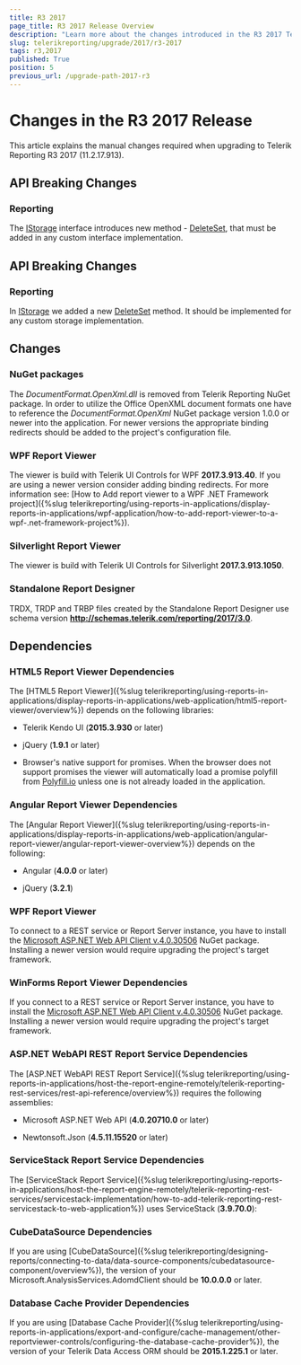 ```yaml
---
title: R3 2017
page_title: R3 2017 Release Overview 
description: "Learn more about the changes introduced in the R3 2017 Telerik Reporting release, as well as the required dependencies to use each product."
slug: telerikreporting/upgrade/2017/r3-2017
tags: r3,2017
published: True
position: 5
previous_url: /upgrade-path-2017-r3
---
```


# Changes in the R3 2017 Release

This article explains the manual changes required when upgrading to Telerik Reporting R3 2017 (11.2.17.913).

## API Breaking Changes

### Reporting

The [IStorage](/reporting/api/Telerik.Reporting.Cache.Interfaces.IStorage) interface introduces new method - [DeleteSet](/reporting/api/Telerik.Reporting.Cache.Interfaces.IStorage#Telerik_Reporting_Cache_Interfaces_IStorage_DeleteSet), that must be added in any custom interface implementation. 

## API Breaking Changes

### Reporting

In [IStorage](/reporting/api/Telerik.Reporting.Cache.Interfaces.IStorage) we added a new [DeleteSet](/reporting/api/Telerik.Reporting.Cache.Interfaces.IStorage#Telerik_Reporting_Cache_Interfaces_IStorage_DeleteSet) method. It should be implemented for any custom storage implementation. 

## Changes

### NuGet packages

The _DocumentFormat.OpenXml.dll_ is removed from Telerik Reporting NuGet package. In order to utilize the Office OpenXML document formats one have to reference the _DocumentFormat.OpenXml_ NuGet package version 1.0.0 or newer into the application. For newer versions the appropriate binding redirects should be added to the project's configuration file. 

### WPF Report Viewer

The viewer is build with Telerik UI Controls for WPF __2017.3.913.40__. If you are using a newer version consider adding binding redirects. For more information see: [How to Add report viewer to a WPF .NET Framework project]({%slug telerikreporting/using-reports-in-applications/display-reports-in-applications/wpf-application/how-to-add-report-viewer-to-a-wpf-.net-framework-project%}).

### Silverlight Report Viewer

The viewer is build with Telerik UI Controls for Silverlight __2017.3.913.1050__. 

### Standalone Report Designer

TRDX, TRDP and TRBP files created by the Standalone Report Designer use schema version __http://schemas.telerik.com/reporting/2017/3.0__. 

## Dependencies

### HTML5 Report Viewer Dependencies

The [HTML5 Report Viewer]({%slug telerikreporting/using-reports-in-applications/display-reports-in-applications/web-application/html5-report-viewer/overview%}) depends on the following libraries: 

* Telerik Kendo UI (__2015.3.930__ or later) 

* jQuery (__1.9.1__ or later) 

* Browser's native support for promises. When the browser does not support promises the viewer will automatically load a promise polyfill from [Polyfill.io](https://polyfill.io) unless one is not already loaded in the application. 

### Angular Report Viewer Dependencies

 The [Angular Report Viewer]({%slug telerikreporting/using-reports-in-applications/display-reports-in-applications/web-application/angular-report-viewer/angular-report-viewer-overview%}) depends on the following: 

* Angular (__4.0.0__ or later) 

* jQuery (__3.2.1__) 

### WPF Report Viewer

To connect to a REST service or Report Server instance, you have to install the [Microsoft ASP.NET Web API Client v.4.0.30506](https://www.nuget.org/packages/Microsoft.AspNet.WebApi.Client/4.0.30506) NuGet package. Installing a newer version would require upgrading the project's target framework. 

### WinForms Report Viewer Dependencies

If you connect to a REST service or Report Server instance, you have to install the [Microsoft ASP.NET Web API Client v.4.0.30506](https://www.nuget.org/packages/Microsoft.AspNet.WebApi.Client/4.0.30506) NuGet package. Installing a newer version would require upgrading the project's target framework. 

### ASP.NET WebAPI REST Report Service Dependencies

The [ASP.NET WebAPI REST Report Service]({%slug telerikreporting/using-reports-in-applications/host-the-report-engine-remotely/telerik-reporting-rest-services/rest-api-reference/overview%}) requires the following assemblies: 

* Microsoft ASP.NET Web API (__4.0.20710.0__ or later) 

* Newtonsoft.Json (__4.5.11.15520__ or later) 

### ServiceStack Report Service Dependencies

The [ServiceStack Report Service]({%slug telerikreporting/using-reports-in-applications/host-the-report-engine-remotely/telerik-reporting-rest-services/servicestack-implementation/how-to-add-telerik-reporting-rest-servicestack-to-web-application%}) uses ServiceStack (__3.9.70.0__): 

### CubeDataSource Dependencies

If you are using [CubeDataSource]({%slug telerikreporting/designing-reports/connecting-to-data/data-source-components/cubedatasource-component/overview%}), the version of your Microsoft.AnalysisServices.AdomdClient should be __10.0.0.0__ or later. 

### Database Cache Provider Dependencies

If you are using [Database Cache Provider]({%slug telerikreporting/using-reports-in-applications/export-and-configure/cache-management/other-reportviewer-controls/configuring-the-database-cache-provider%}), the version of your Telerik Data Access ORM should be __2015.1.225.1__ or later. 

